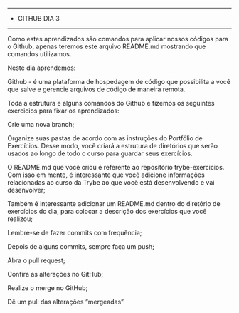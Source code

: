 ***

 - GITHUB DIA 3

***
Como estes aprendizados são comandos para aplicar nossos códigos para o Github, apenas teremos este arquivo README.md mostrando que comandos utilizamos.

Neste dia aprendemos:

Github - é uma plataforma de hospedagem de código que possibilita a você que salve e gerencie arquivos de código de maneira remota.

Toda a estrutura e alguns comandos do Github e fizemos os seguintes exercicios para fixar os aprendizados: 


Crie uma nova branch;

Organize suas pastas de acordo com as instruções do Portfólio de Exercícios. Desse modo, você criará a estrutura de diretórios que serão usados ao longo de todo o curso para guardar seus exercícios.

O README.md que você criou é referente ao repositório trybe-exercicios. Com isso em mente, é interessante que você adicione informações relacionadas ao curso da Trybe ao que você está desenvolvendo e vai desenvolver;

Também é interessante adicionar um README.md dentro do diretório de exercícios do dia, para colocar a descrição dos exercícios que você realizou;

Lembre-se de fazer commits com frequência;

Depois de alguns commits, sempre faça um push;

Abra o pull request;

Confira as alterações no GitHub;

Realize o merge no GitHub;

Dê um pull das alterações “mergeadas”
